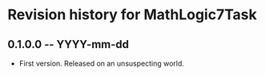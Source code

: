 # Revision history for MathLogic7Task

## 0.1.0.0  -- YYYY-mm-dd

* First version. Released on an unsuspecting world.
